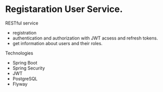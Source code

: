 # Registaration User Service.
RESTful service 
* registration
* authentication and authorization with JWT acsess and refresh tokens.
* get information about users and their roles. 

Technologies
* Spring Boot
* Spring Security
* JWT
* PostgreSQL
* Flyway

